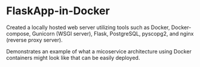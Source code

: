 # FlaskApp-in-Docker

Created a locally hosted web server utilizing tools such as Docker, Docker-compose, Gunicorn (WSGI server), Flask, PostgreSQL, pyscopg2, and nginx (reverse proxy server).

Demonstrates an example of what a micoservice architecture using Docker containers might look like that can be easily deployed.
